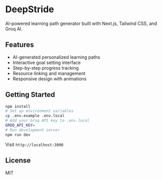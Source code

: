 # DeepStride

AI-powered learning path generator built with Next.js, Tailwind CSS, and Groq AI.

## Features

- AI-generated personalized learning paths
- Interactive goal setting interface
- Step-by-step progress tracking
- Resource linking and management
- Responsive design with animations

## Getting Started

```bash
npm install
# Set up environment variables
cp .env.example .env.local
# Add your Groq API key to .env.local
GROQ_API_KEY=
# Run development server
npm run dev
```

Visit `http://localhost:3000`

## License

MIT
